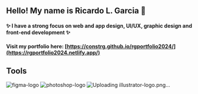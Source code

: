 ## Hello! My name is Ricardo L. Garcia 👋
#### ✨ I have a strong focus on web and app design, UI/UX, graphic design and front-end development ✨
#### Visit my portfolio here: [https://constrg.github.io/rgportfolio2024/](https://rgportfolio2024.netlify.app/)

## Tools
![figma-logo](https://github.com/user-attachments/assets/f88e813c-e867-46ab-9a22-a01ec57a8d69)
![photoshop-logo](https://github.com/user-attachments/assets/d481bd9a-6864-47c2-8c1d-ac879f7d9e51)
![Uploading illustrator-logo.png…]()




<!--
**constrg/constrg** is a ✨ _special_ ✨ repository because its `README.md` (this file) appears on your GitHub profile.

Here are some ideas to get you started:

- 🔭 I’m currently working on ...
- 🌱 I’m currently learning ...
- 👯 I’m looking to collaborate on ...
- 🤔 I’m looking for help with ...
- 💬 Ask me about ...
- 📫 How to reach me: ...
- 😄 Pronouns: ...
- ⚡ Fun fact: ...
-->
